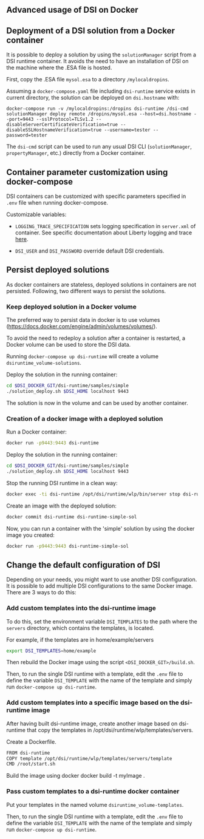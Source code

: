 ## Advanced usage of DSI on Docker

## Deployment of a DSI solution from a Docker container

It is possible to deploy a solution by using the `solutionManager` script
from a DSI runtime container. It avoids the need to have an installation of DSI
on the machine where the .ESA file is hosted.

First, copy the .ESA file `mysol.esa` to a directory `/mylocaldropins`.

Assuming a `docker-compose.yaml` file including `dsi-runtime` service exists in current directory,
the solution can be deployed on `dsi.hostname` with:

```
docker-compose run -v /mylocaldropins:/dropins dsi-runtime /dsi-cmd solutionManager deploy remote /dropins/mysol.esa --host=dsi.hostname --port=9443 --sslProtocol=TLSv1.2 --disableServerCertificateVerification=true --disableSSLHostnameVerification=true --username=tester --password=tester
```

The `dsi-cmd` script can be used to run any usual DSI CLI (`solutionManager`, `propertyManager`, etc.) directly from a Docker container.

## Container parameter customization using docker-compose

DSI containers can be customized with specific parameters specified in `.env` file when running docker-compose.

Customizable variables:
 * `LOGGING_TRACE_SPECIFICATION` sets logging specification in `server.xml` of container. See specific documentation about Liberty logging and trace [here](https://www.ibm.com/support/knowledgecenter/en/SSEQTP_8.5.5/com.ibm.websphere.wlp.doc/ae/rwlp_logging.html).

 * `DSI_USER` and `DSI_PASSWORD` override default DSI credentials.

## Persist deployed solutions

As docker containers are stateless, deployed solutions in containers are not persisted.
Following, two different ways to persist the solutions.

### Keep deployed solution in a Docker volume

The preferred way to persist data in docker is to use volumes (https://docs.docker.com/engine/admin/volumes/volumes/).

To avoid the need to redeploy a solution after a container is restarted, a Docker volume can be used to store the DSI data.

Running `docker-compose up dsi-runtime` will create a volume `dsiruntime_volume-solutions`.

Deploy the solution in the running container:
```sh
cd $DSI_DOCKER_GIT/dsi-runtime/samples/simple
./solution_deploy.sh $DSI_HOME localhost 9443
```

The solution is now in the volume and can be used by another container.

### Creation of a docker image with a deployed solution

Run a Docker container:
```sh
docker run -p9443:9443 dsi-runtime
```

Deploy the solution in the running container:
```sh
cd $DSI_DOCKER_GIT/dsi-runtime/samples/simple
./solution_deploy.sh $DSI_HOME localhost 9443
```

Stop the running DSI runtime in a clean way:
```sh
docker exec -ti dsi-runtime /opt/dsi/runtime/wlp/bin/server stop dsi-runtime
```

Create an image with the deployed solution:
```sh
docker commit dsi-runtime dsi-runtime-simple-sol
```

Now, you can run a container with the 'simple' solution by using the
docker image you created:
```sh
docker run -p9443:9443 dsi-runtime-simple-sol
```

## Change the default configuration of DSI

Depending on your needs, you might want to use another DSI configuration.
It is possible to add multiple DSI configurations to the same Docker image.
There are 3 ways to do this:

### Add custom templates into the dsi-runtime image

To do this, set the environment variable `DSI_TEMPLATES` to the path where the `servers` directory, which contains the templates, is located.

For example, if the templates are in home/example/servers
```sh
export DSI_TEMPLATES=home/example
```

Then rebuild the Docker image using the script `<DSI_DOCKER_GIT>/build.sh`.

Then, to run the single DSI runtime with a template, edit the `.env` file to define the variable `DSI_TEMPLATE` with the name of the template and simply run `docker-compose up dsi-runtime`.

### Add custom templates into a specific image based on the dsi-runtime image

After having built dsi-runtime image, create another image based on dsi-runtime that copy the templates in /opt/dsi/runtime/wlp/templates/servers.

Create a Dockerfile.
```sh
FROM dsi-runtime
COPY template /opt/dsi/runtime/wlp/templates/servers/template
CMD /root/start.sh
```

Build the image using docker
docker build -t myImage .

### Pass custom templates to a dsi-runtime docker container

Put your templates in the named volume `dsiruntime_volume-templates`.

Then, to run the single DSI runtime with a template, edit the `.env` file to define the variable `DSI_TEMPLATE` with the name of the template and simply run `docker-compose up dsi-runtime`.
